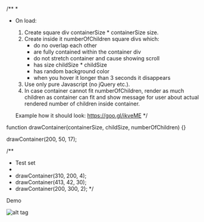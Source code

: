/**
*
* On load:
    1. Create square div containerSize * containerSize size.
    2. Create inside it numberOfChildren square divs which:
        - do no overlap each other
        - are fully contained within the container div
        - do not stretch container and cause showing scroll
        - has size childSize * childSize
        - has random background color
        - when you hover it longer than 3 seconds it disappears
    3. Use only pure Javascript (no jQuery etc.).
    4. In case container cannot fit numberOfChildren,
    		render as much children as container can fit and show message
        for user about actual rendered number of children inside container.



	Example how it should look: https://goo.gl/ikveME
*/

function drawContainer(containerSize, childSize, numberOfChildren) {}

drawContainer(200, 50, 17);

/**
 * Test set
 *
 * drawContainer(310, 200, 4);
 * drawContainer(413, 42, 30);
 * drawContainer(200, 300, 2);
 */

Demo

![alt tag](https://goo.gl/ikveME)
